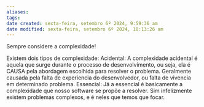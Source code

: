 ```yaml
---
aliases: 
tags: 
date created: sexta-feira, setembro 6º 2024, 9:59:36 am
date modified: sexta-feira, setembro 6º 2024, 10:13:26 am
---
```

Sempre considere a complexidade!

Existem dois tipos de complexidade:
	Acidental: A complexidade acidental é aquela que surge durante o processo de desenvolvimento, ou seja, ela é CAUSA pela abordagem escolhida para resolver o problema.
		Geralmente causada pela falta de experiencia do desenvolvedor, ou falta de vivencia em determinado problema.
	Essencial: Já a essencial é basicamente a complexidade que nosso software se propõe a resolver. Sim infelizmente existem problemas complexos, e é neles que temos que focar.
